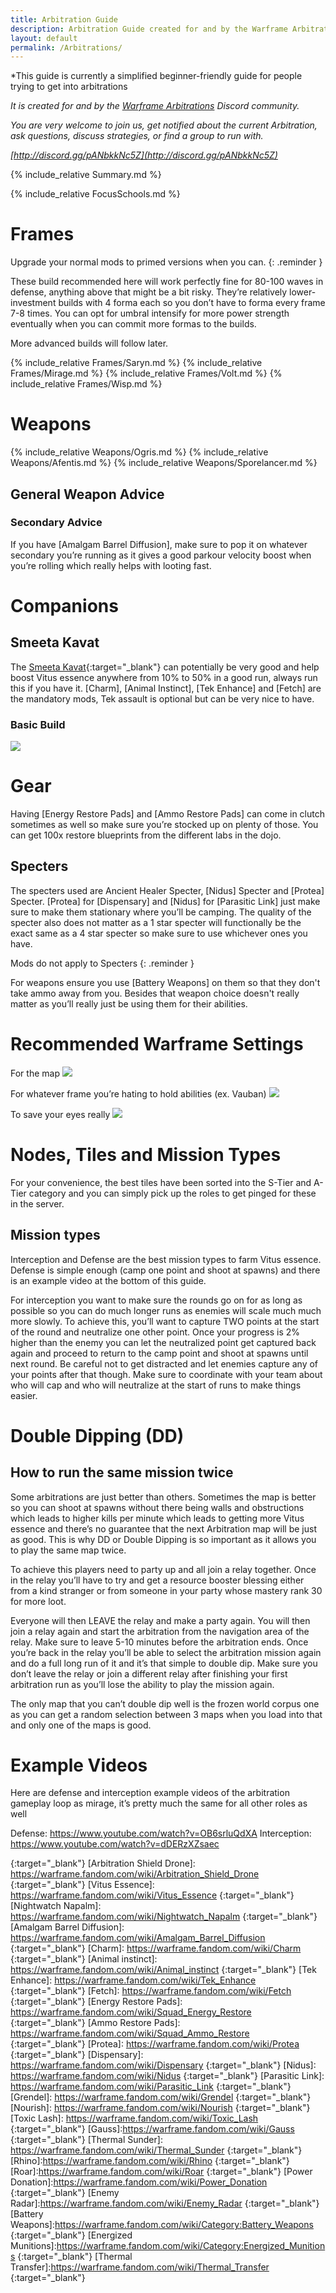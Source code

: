 ```yaml
---
title: Arbitration Guide
description: Arbitration Guide created for and by the Warframe Arbitrations community.
layout: default
permalink: /Arbitrations/
---
```


*This guide is currently a simplified beginner-friendly guide for people trying to get into arbitrations

*It is created for and by the [Warframe Arbitrations](http://discord.gg/d2ubNDSv8a) Discord community.*

*You are very welcome to join us, get notified about the current Arbitration, ask questions, discuss strategies, or find a group to run with.*

*[http://discord.gg/pANbkkNc5Z](http://discord.gg/pANbkkNc5Z)*

{% include_relative Summary.md %}

{% include_relative FocusSchools.md %}

# Frames

Upgrade your normal mods to primed versions when you can.
{: .reminder }

These build recommended here will work perfectly fine for 80-100 waves in defense, anything above that might be a bit risky. They’re relatively lower-investment builds with 4 forma each so you don’t have to forma every frame 7-8 times. You can opt for umbral intensify for more power strength eventually when you can commit more formas to the builds. 


More advanced builds will follow later.


{% include_relative Frames/Saryn.md %}
{% include_relative Frames/Mirage.md %}
{% include_relative Frames/Volt.md %}
{% include_relative Frames/Wisp.md %}

# Weapons

{% include_relative Weapons/Ogris.md %}
{% include_relative Weapons/Afentis.md %}
{% include_relative Weapons/Sporelancer.md %}

## General Weapon Advice 

### Secondary Advice 
If you have [Amalgam Barrel Diffusion], make sure to pop it on whatever secondary you’re running as it gives a good parkour velocity boost when you’re rolling which really helps with looting fast.
# Companions
## Smeeta Kavat
The [Smeeta Kavat](https://warframe.fandom.com/wiki/Smeeta_Kavat){:target="_blank"} can potentially be very good and help boost Vitus essence anywhere from 10% to 50% in a good run, always run this if you have it. 
[Charm], [Animal Instinct], [Tek Enhance] and [Fetch] are the mandatory mods, Tek assault is optional but can be very nice to have.

### Basic Build
![](media/builds_smeeta_basic.png)

# Gear
Having [Energy Restore Pads] and [Ammo Restore Pads] can come in clutch sometimes as well so make sure you’re stocked up on plenty of those. You can get 100x restore blueprints from the different labs in the dojo. 
## Specters
The specters used are Ancient Healer Specter, [Nidus] Specter and [Protea] Specter. [Protea] for [Dispensary] and [Nidus] for [Parasitic Link] just make sure to make them stationary where you’ll be camping. The quality of the specter also does not matter as a 1 star specter will functionally be the exact same as a 4 star specter so make sure to use whichever ones you have.

Mods do not apply to Specters
{: .reminder }

For weapons ensure you use [Battery Weapons] on them so that they don't take ammo away from you. Besides that weapon choice doesn't really matter as you’ll really just be using them for their abilities. 



# Recommended Warframe Settings
For the map
![](media/settings_map.png)

For whatever frame you’re hating to hold abilities (ex. Vauban)
![](media/settings2.png)

To save your eyes really
![](media/settings1.png)

# Nodes, Tiles and Mission Types

For your convenience, the best tiles have been sorted into the S-Tier and A-Tier category and you can simply pick up the roles to get pinged for these in the server.

## Mission types 
Interception and Defense are the best mission types to farm Vitus essence. Defense is simple enough (camp one point and shoot at spawns) and there is an example video at the bottom of this guide.

For interception you want to make sure the rounds go on for as long as possible so you can do much longer runs as enemies will scale much much more slowly. To achieve this, you’ll want to capture TWO points at the start of the round and neutralize one other point. Once your progress is 2% higher than the enemy you can let the neutralized point get captured back again and proceed to return to the camp point and shoot at spawns until next round. Be careful not to get distracted and let enemies capture any of your points after that though. Make sure to coordinate with your team about who will cap and who will neutralize at the start of runs to make things easier.

# Double Dipping (DD) 
## How to run the same mission twice
Some arbitrations are just better than others. Sometimes the map is better so you can shoot at spawns without there being walls and obstructions which leads to higher kills per minute which leads to getting more Vitus essence and there’s no guarantee that the next Arbitration map will be just as good. This is why DD or Double Dipping is so important as it allows you to play the same map twice.

To achieve this players need to party up and all join a relay together. Once in the relay you’ll have to try and get a resource booster blessing either from a kind stranger or from someone in your party whose mastery rank 30 for more loot. 
 


Everyone will then LEAVE the relay and make a party again. You will then join a relay again and start the arbitration from the navigation area of the relay. Make sure to leave 5-10 minutes before the arbitration ends. Once you’re back in the relay you’ll be able to select the arbitration mission again and do a full long run of it and it’s that simple to double dip. Make sure you don’t leave the relay or join a different relay after finishing your first arbitration run as you’ll lose the ability to play the mission again.

The only map that you can’t double dip well is the frozen world corpus one as you can get a random selection between 3 maps when you load into that and only one of the maps is good. 

# Example Videos

Here are defense and interception example videos of the arbitration gameplay loop as mirage, it’s pretty much the same for all other roles as well

Defense:  <https://www.youtube.com/watch?v=OB6srluQdXA>
Interception: <https://www.youtube.com/watch?v=dDERzXZsaec>


[Saryn]: #saryn
[Mirage]: #mirage
[Volt]: #volt
[Wisp]: #wisp
[Kuva Ogris]: #kuva-ogris
[Afentis]: #afentis
[Sporelacer]: #sporelacer
[Smeeta Kavat]: #smeeta-kavat
[Specters]: #specters
[Arbitrations]: https://warframe.fandom.com/wiki/Arbitrations
{:target="_blank"}
[Arbitration Shield Drone]: https://warframe.fandom.com/wiki/Arbitration_Shield_Drone
{:target="_blank"}
[Vitus Essence]: https://warframe.fandom.com/wiki/Vitus_Essence
{:target="_blank"}
[Nightwatch Napalm]: https://warframe.fandom.com/wiki/Nightwatch_Napalm
{:target="_blank"}
[Amalgam Barrel Diffusion]: https://warframe.fandom.com/wiki/Amalgam_Barrel_Diffusion
{:target="_blank"}
[Charm]: https://warframe.fandom.com/wiki/Charm
{:target="_blank"}
[Animal instinct]: https://warframe.fandom.com/wiki/Animal_instinct
{:target="_blank"}
[Tek Enhance]: https://warframe.fandom.com/wiki/Tek_Enhance
{:target="_blank"}
[Fetch]: https://warframe.fandom.com/wiki/Fetch
{:target="_blank"}
[Energy Restore Pads]: https://warframe.fandom.com/wiki/Squad_Energy_Restore
{:target="_blank"}
[Ammo Restore Pads]: https://warframe.fandom.com/wiki/Squad_Ammo_Restore
{:target="_blank"}
[Protea]: https://warframe.fandom.com/wiki/Protea
{:target="_blank"}
[Dispensary]: https://warframe.fandom.com/wiki/Dispensary
{:target="_blank"}
[Nidus]: https://warframe.fandom.com/wiki/Nidus
{:target="_blank"}
[Parasitic Link]: https://warframe.fandom.com/wiki/Parasitic_Link
{:target="_blank"}
[Grendel]: https://warframe.fandom.com/wiki/Grendel
{:target="_blank"}
[Nourish]: https://warframe.fandom.com/wiki/Nourish
{:target="_blank"}
[Toxic Lash]: https://warframe.fandom.com/wiki/Toxic_Lash
{:target="_blank"}
[Gauss]:https://warframe.fandom.com/wiki/Gauss
{:target="_blank"}
[Thermal Sunder]: https://warframe.fandom.com/wiki/Thermal_Sunder
{:target="_blank"}
[Rhino]:https://warframe.fandom.com/wiki/Rhino
{:target="_blank"}
[Roar]:https://warframe.fandom.com/wiki/Roar
{:target="_blank"}
[Power Donation]:https://warframe.fandom.com/wiki/Power_Donation
{:target="_blank"}
[Enemy Radar]:https://warframe.fandom.com/wiki/Enemy_Radar
{:target="_blank"}
[Battery Weapons]:https://warframe.fandom.com/wiki/Category:Battery_Weapons
{:target="_blank"}
[Energized Munitions]:https://warframe.fandom.com/wiki/Category:Energized_Munitions
{:target="_blank"}
[Thermal Transfer]:https://warframe.fandom.com/wiki/Thermal_Transfer
{:target="_blank"}